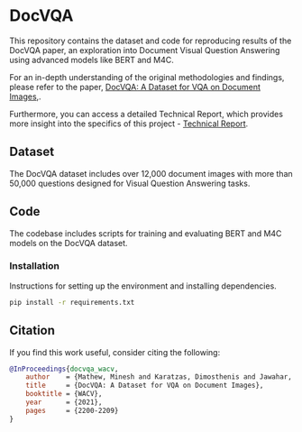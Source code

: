 # DocVQA

This repository contains the dataset and code for reproducing results of the DocVQA paper, an exploration into Document Visual Question Answering using advanced models like BERT and M4C.

For an in-depth understanding of the original methodologies and findings, please refer to the paper, [DocVQA: A Dataset for VQA on Document Images,](https://arxiv.org/abs/2007.00398).

Furthermore, you can access a detailed Technical Report, which provides more insight into the specifics of this project - [Technical Report](https://github.com/pavankumarkundeti/DocVQA/blob/main/DocVQA-TechnicalReport.pdf).

## Dataset

The DocVQA dataset includes over 12,000 document images with more than 50,000 questions designed for Visual Question Answering tasks.

## Code

The codebase includes scripts for training and evaluating BERT and M4C models on the DocVQA dataset.

### Installation

Instructions for setting up the environment and installing dependencies.

```bash
pip install -r requirements.txt
```

## Citation

If you find this work useful, consider citing the following:

```bibtex
@InProceedings{docvqa_wacv,
    author    = {Mathew, Minesh and Karatzas, Dimosthenis and Jawahar, C.V.},
    title     = {DocVQA: A Dataset for VQA on Document Images},
    booktitle = {WACV},
    year      = {2021},
    pages     = {2200-2209}
}
